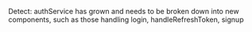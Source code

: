 Detect: authService has grown and needs to be broken down into new components, such as those handling login, handleRefreshToken, signup
